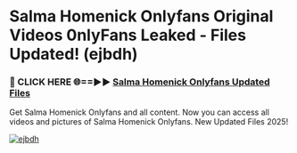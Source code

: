 # Salma Homenick Onlyfans Original Videos 0nlyFans Leaked - Files Updated! (ejbdh)

<h3>🔴 CLICK HERE 🌐==►► <a href="https://tinyurl.com/ehrbuxhb" rel="nofollow">Salma Homenick Onlyfans Updated Files</a></h3>

Get Salma Homenick Onlyfans and all content. Now you can access all videos and pictures of Salma Homenick Onlyfans. New Updated Files 2025!

[![ejbdh](https://i.imgur.com/lVYEuWS.gif)](https://tinyurl.com/ehrbuxhb)
